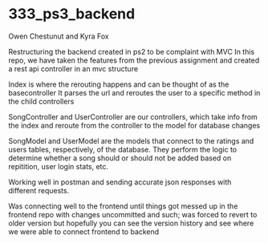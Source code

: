 # 333_ps3_backend

Owen Chestunut and Kyra Fox

Restructuring the backend created in ps2 to be complaint with MVC
In this repo, we have taken the features from the previous assignment and created a rest api controller in an mvc structure

Index is where the rerouting happens and can be thought of as the basecontroller 
  It parses the url and reroutes the user to a specific method in the child controllers
  
SongController and UserController are our controllers, which take info from the index and reroute from the controller to the model for database changes

SongModel and UserModel are the models that connect to the ratings and users tables, respectively, of the database.
  They perform the logic to determine whether a song should or should not be added based on repitition, user login stats, etc.

Working well in postman and sending accurate json responses with different requests.

Was connecting well to the frontend until things got messed up in the frontend repo with changes uncommitted and such; was forced to revert to older version but hopefully you can see the version history and see where we were able to connect frontend to backend

